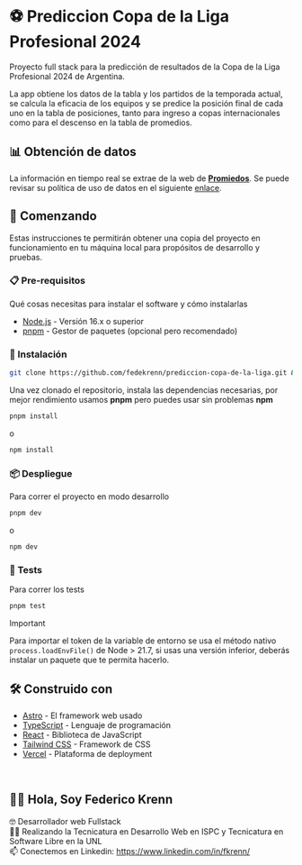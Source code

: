 # ⚽ Prediccion Copa de la Liga Profesional 2024

Proyecto full stack para la predicción de resultados de la Copa de la Liga Profesional 2024 de Argentina.

La app obtiene los datos de la tabla y los partidos de la temporada actual, se calcula la eficacia de los equipos y se predice la posición final de cada uno en la tabla de posiciones, tanto para ingreso a copas internacionales como para el descenso en la tabla de promedios.

## 📊 Obtención de datos

La información en tiempo real se extrae de la web de **[Promiedos](https://www.promiedos.com.ar/league/liga-profesional/hc)**. Se puede revisar su política de uso de datos en el siguiente [enlace](https://www.promiedos.com.ar/legal).

## 🚀 Comenzando

Estas instrucciones te permitirán obtener una copia del proyecto en funcionamiento en tu máquina local para propósitos de desarrollo y pruebas.

### 📋 Pre-requisitos

Qué cosas necesitas para instalar el software y cómo instalarlas

- [Node.js](https://nodejs.org/es/) - Versión 16.x o superior
- [pnpm](https://pnpm.io/) - Gestor de paquetes (opcional pero recomendado)

### 🔧 Instalación

```bash
git clone https://github.com/fedekrenn/prediccion-copa-de-la-liga.git && cd prediccion-copa-de-la-liga
```

Una vez clonado el repositorio, instala las dependencias necesarias, por mejor rendimiento usamos **pnpm** pero puedes usar sin problemas **npm**

```bash
pnpm install
```

o

```bash
npm install
```

### 📦 Despliegue

Para correr el proyecto en modo desarrollo

```bash
pnpm dev
```

o 

```bash
npm dev
```

### 🧪 Tests

Para correr los tests

```bash
pnpm test
```

> [!IMPORTANT]
> Para importar el token de la variable de entorno se usa el método nativo `process.loadEnvFile()` de Node > 21.7, si usas una versión inferior, deberás instalar un paquete que te permita hacerlo.


## 🛠️ Construido con

- [Astro](https://astro.build/) - El framework web usado
- [TypeScript](https://www.typescriptlang.org/) - Lenguaje de programación
- [React](https://es.reactjs.org/) - Biblioteca de JavaScript
- [Tailwind CSS](https://tailwindcss.com/) - Framework de CSS
- [Vercel](https://vercel.com/) - Plataforma de deployment

<br>


## 🙋‍♂️ Hola, Soy Federico Krenn
:nerd_face: Desarrollador web Fullstack
<br>
👨‍🎓 Realizando la Tecnicatura en Desarrollo Web en ISPC y Tecnicatura en Software Libre en la UNL
<br>
📫 Conectemos en Linkedin: https://www.linkedin.com/in/fkrenn/
